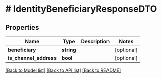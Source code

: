 # # IdentityBeneficiaryResponseDTO

## Properties

Name | Type | Description | Notes
------------ | ------------- | ------------- | -------------
**beneficiary** | **string** |  | [optional]
**is_channel_address** | **bool** |  | [optional]

[[Back to Model list]](../../README.md#models) [[Back to API list]](../../README.md#endpoints) [[Back to README]](../../README.md)

